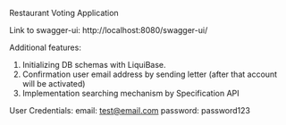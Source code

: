 Restaurant Voting Application 

Link to swagger-ui: http://localhost:8080/swagger-ui/

Additional features: 
1. Initializing DB schemas with LiquiBase.
2. Confirmation user email address by sending letter (after that account will be activated)
3. Implementation searching mechanism by Specification API

User Credentials:
email: test@email.com
password: password123
